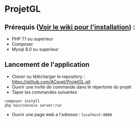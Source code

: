 # ProjetGL

## Prérequis ([Voir le wiki pour l'installation](/ACayet/ProjetGL/wiki)) :

* PHP 7.1 ou superieur
* Composer
* Mysql 8.0 ou superieur

## Lancement de l'application

* Cloner ou télécharger le repository : https://github.com/ACayet/ProjetGL.git
* Ouvrir une invite de commande dans le répertoire du projet
* Taper les commandes suivantes
```
composer install
php bin/console server:run
```
* Ouvrir une page web a l'adresse : `localhost:8000`
    
